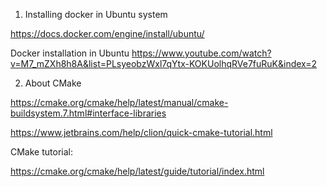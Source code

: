 1. Installing docker in Ubuntu system

https://docs.docker.com/engine/install/ubuntu/

Docker installation in Ubuntu
https://www.youtube.com/watch?v=M7_mZXh8h8A&list=PLsyeobzWxl7qYtx-KOKUolhqRVe7fuRuK&index=2

2. About CMake

https://cmake.org/cmake/help/latest/manual/cmake-buildsystem.7.html#interface-libraries

https://www.jetbrains.com/help/clion/quick-cmake-tutorial.html

CMake tutorial:

https://cmake.org/cmake/help/latest/guide/tutorial/index.html
